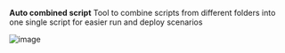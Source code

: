 **Auto combined script**
Tool to combine scripts from different folders into one single script for easier run and deploy scenarios

![image](https://user-images.githubusercontent.com/16418079/149609665-5a4168c2-b3f8-4adc-bc67-adfb5e4df764.png)

